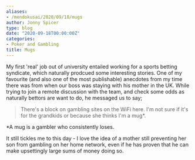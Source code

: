 ```yaml
---
aliases:
- /mendokusai/2020/09/18/mugs
author: Jonny Spicer
type: blog
date: "2020-09-18T00:00:00Z"
categories:
- Poker and Gambling
title: Mugs
---
```

My first 'real' job out of university entailed working for a sports betting syndicate, which naturally prodcued some interesting stories. One of my favourite (and also one of the most
publishable) anecdotes from my time there was from when our boss was staying with his mother in the UK. While trying to join a remote discussion with the team, and check some odds
as naturally bettors are want to do, he messaged us to say;

> There's a block on gambling sites on the WiFi here. I'm not sure if it's for the grandkids or because she thinks I'm a mug*.

*A mug is a gambler who consistently loses.

It still tickles me to this day - I love the idea of a mother still preventing her son from gambling on her home network, even if he has proven that he can make upsettingly large
sums of money doing so.
